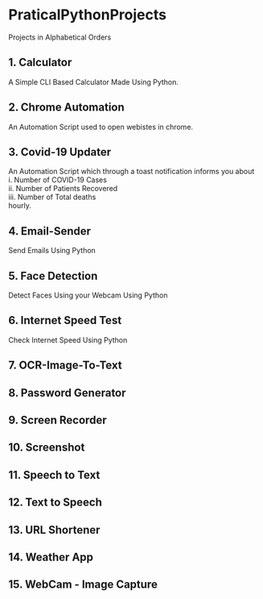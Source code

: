 # PraticalPythonProjects

Projects in Alphabetical Orders

<h2> 1. Calculator </h2>

<summary>A Simple CLI Based Calculator Made Using Python.
</summary>

<h2> 2. Chrome Automation </h2>

<summary>An Automation Script used to open webistes in chrome.
</summary>

<h2> 3. Covid-19 Updater </h2>

<summary>An Automation Script which through a toast notification informs you about <br>i. Number of COVID-19 Cases <br> ii. Number of Patients Recovered <br> iii. Number of Total deaths <br> hourly.
</summary>

<h2> 4. Email-Sender </h2>
<summary>Send Emails Using Python</summary>
<h2> 5. Face Detection </h2>
<summary>Detect Faces Using your Webcam Using Python</summary>
<h2> 6. Internet Speed Test </h2>
<summary>Check Internet Speed Using Python</summary>
<h2> 7. OCR-Image-To-Text </h2>
<h2> 8. Password Generator </h2>
<h2> 9. Screen Recorder </h2>
<h2> 10. Screenshot </h2>
<h2> 11. Speech to Text </h2>
<h2> 12. Text to Speech </h2>
<h2> 13. URL Shortener </h2>
<h2> 14. Weather App </h2> 
<h2> 15. WebCam - Image Capture </h2>

